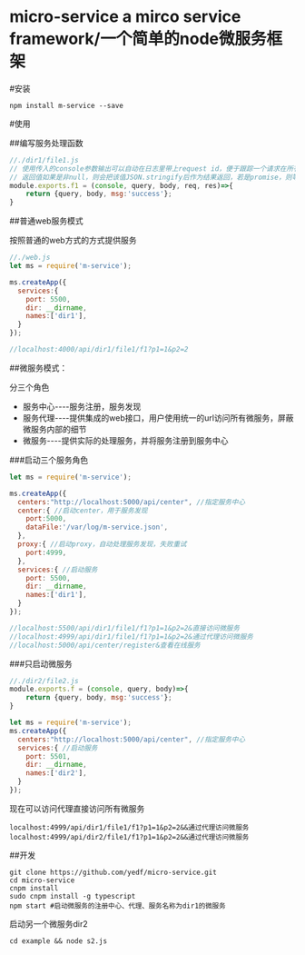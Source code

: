 micro-service a mirco service framework/一个简单的node微服务框架
====

#安装

    npm install m-service --save

#使用

##编写服务处理函数

```javascript
//./dir1/file1.js
// 使用传入的console参数输出可以自动在日志里带上request id，便于跟踪一个请求在所有微服务上的日志
// 返回值如果是非null，则会把该值JSON.stringify后作为结果返回，若是promise，则等待promise的结果再返回
module.exports.f1 = (console, query, body, req, res)=>{
	return {query, body, msg:'success'};
}
```

##普通web服务模式

按照普通的web方式的方式提供服务

```javascript
//./web.js
let ms = require('m-service');

ms.createApp({
  services:{
    port: 5500,
    dir: __dirname,
    names:['dir1'],
  }
});

//localhost:4000/api/dir1/file1/f1?p1=1&p2=2
```

##微服务模式：

分三个角色

*   服务中心----服务注册，服务发现
*   服务代理----提供集成的web接口，用户使用统一的url访问所有微服务，屏蔽微服务内部的细节
*   微服务----提供实际的处理服务，并将服务注册到服务中心

###启动三个服务角色
```javascript
let ms = require('m-service');

ms.createApp({
  centers:"http://localhost:5000/api/center", //指定服务中心
  center:{ //启动center，用于服务发现
    port:5000,
    dataFile:'/var/log/m-service.json',
  },
  proxy:{ //启动proxy，自动处理服务发现，失败重试
    port:4999,
  },
  services:{ //启动服务
    port: 5500,
    dir: __dirname,
    names:['dir1'],
  }
});

//localhost:5500/api/dir1/file1/f1?p1=1&p2=2&直接访问微服务
//localhost:4999/api/dir1/file1/f1?p1=1&p2=2&通过代理访问微服务
//localhost:5000/api/center/register&查看在线服务
```
###只启动微服务
```javascript
//./dir2/file2.js
module.exports.f = (console, query, body)=>{
	return {query, body, msg:'success'};
}

let ms = require('m-service');
ms.createApp({
  centers:"http://localhost:5000/api/center", //指定服务中心
  services:{ //启动服务
    port: 5501,
    dir: __dirname,
    names:['dir2'],
  }
});

```

现在可以访问代理直接访问所有微服务

    localhost:4999/api/dir1/file1/f1?p1=1&p2=2&&通过代理访问微服务
    localhost:4999/api/dir2/file1/f1?p1=1&p2=2&&通过代理访问微服务

##开发
```
git clone https://github.com/yedf/micro-service.git
cd micro-service
cnpm install
sudo cnpm install -g typescript
npm start #启动微服务的注册中心、代理、服务名称为dir1的微服务
```

启动另一个微服务dir2

    cd example && node s2.js
